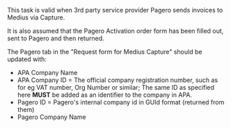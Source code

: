 This task is valid when 3rd party service provider Pagero sends invoices to Medius via Capture.

It is also assumed that the Pagero Activation order form has been filled out, sent to Pagero and then returned.

The Pagero tab in the "Request form for Medius Capture" should be updated with:

* APA Company Name	    
* APA Company ID       = The official company registration number, such as for eg VAT number, Org Number or similar; The same ID as specified here **MUST** be added as an identifier to the company in APA.	
* Pagero ID	           = Pagero's internal company id in GUId format (returned from them)
* Pagero Company Name


